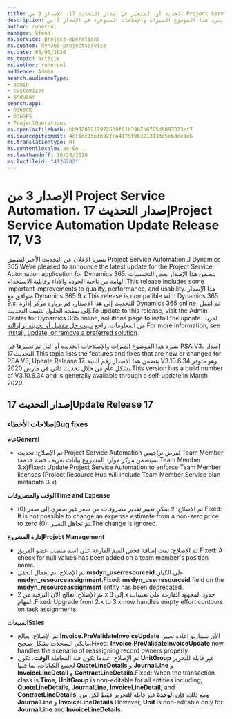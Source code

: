 ```yaml
---
title: الجديد أو المتغير في إصدار التحديث 17، الإصدار 3 من Project Service Automation
description: يسرد هذا الموضوع الميزات والإصلاحات المتوفرة في الإصدار 3 من Project Service Automation، إصدار التحديث 12.
author: ruhercul
manager: kfend
ms.service: project-operations
ms.custom: dyn365-projectservice
ms.date: 03/06/2020
ms.topic: article
ms.author: ruhercul
audience: Admin
search.audienceType:
- admin
- customizer
- enduser
search.app:
- D365CE
- D365PS
- ProjectOperations
ms.openlocfilehash: bb93208217972639f91b39b7b6705d9897373ef7
ms.sourcegitcommit: 4cf1dc1561b92fca4175f0b3813133c5e63ce8e6
ms.translationtype: HT
ms.contentlocale: ar-SA
ms.lasthandoff: 10/28/2020
ms.locfileid: "4126782"
---
```

# <a name="project-service-automation-update-release-17-v3"></a><span data-ttu-id="de78b-103">الإصدار 3 من Project Service Automation، إصدار التحديث 17</span><span class="sxs-lookup"><span data-stu-id="de78b-103">Project Service Automation Update Release 17, V3</span></span>

<span data-ttu-id="de78b-104">يسرنا الإعلان عن التحديث الأخير لتطبيق Project Service Automation لـ Dynamics 365.</span><span class="sxs-lookup"><span data-stu-id="de78b-104">We’re pleased to announce the latest update for the Project Service Automation application for Dynamics 365.</span></span> <span data-ttu-id="de78b-105">يتضمن هذا الإصدار بعض التحسينات الهامة من ناحية الجودة والأداء وقابلية الاستخدام.</span><span class="sxs-lookup"><span data-stu-id="de78b-105">This release includes some important improvements to quality, performance, and usability.</span></span>  <span data-ttu-id="de78b-106">هذا الإصدار متوافق مع Dynamics 365 9.x.</span><span class="sxs-lookup"><span data-stu-id="de78b-106">This release is compatible with Dynamics 365 9.x.</span></span> <span data-ttu-id="de78b-107">للتحديث إلى هذا الإصدار، قم بزيارة مركز إدارة Dynamics 365 online، ثم انتقل إلى صفحة الحلول لتثبيت التحديث.</span><span class="sxs-lookup"><span data-stu-id="de78b-107">To update to this release, visit the Admin Center for Dynamics 365 online, solutions page to install the update.</span></span> <span data-ttu-id="de78b-108">لمزيد من المعلومات، راجع [تثبيت حل مفضل أو تحديثه أو إزالته](https://docs.microsoft.com/power-platform/admin/install-remove-preferred-solution).</span><span class="sxs-lookup"><span data-stu-id="de78b-108">For more information, see [Install, update, or remove a preferred solution](https://docs.microsoft.com/power-platform/admin/install-remove-preferred-solution).</span></span>

<span data-ttu-id="de78b-109">يسرد هذا الموضوع الميزات والإصلاحات الجديدة أو التي تم تغييرها في PSA V3، إصدار التحديث 17.</span><span class="sxs-lookup"><span data-stu-id="de78b-109">This topic lists the features and fixes that are new or changed for PSA V3, Update Release 17.</span></span> <span data-ttu-id="de78b-110">يتضمن هذا الإصدار رقم البنية V3.10.6.34 وهو متوفر بشكل عام من خلال تحديث ذاتي في مارس 2020.</span><span class="sxs-lookup"><span data-stu-id="de78b-110">This version has a build number of V3.10.6.34 and is generally available through a self-update in March 2020.</span></span>


## <a name="update-release-17"></a><span data-ttu-id="de78b-111">إصدار التحديث 17</span><span class="sxs-lookup"><span data-stu-id="de78b-111">Update Release 17</span></span>

### <a name="bug-fixes"></a><span data-ttu-id="de78b-112">إصلاحات الأخطاء</span><span class="sxs-lookup"><span data-stu-id="de78b-112">Bug fixes</span></span>

<span data-ttu-id="de78b-113">**عام**</span><span class="sxs-lookup"><span data-stu-id="de78b-113">**General**</span></span>

- <span data-ttu-id="de78b-114">‏‫تم الإصلاح‬: تحديث Project Service Automation لفرض تراخيص Team Member (سيتضمن مركز موارد المشروع بيانات تعريف خطة خدمة Team Member 3.x)</span><span class="sxs-lookup"><span data-stu-id="de78b-114">Fixed: Update Project Service Automation to enforce Team Member licenses (Project Resource Hub will include Team Member Service plan metadata 3.x)</span></span>
 
<span data-ttu-id="de78b-115">**الوقت والمصروفات**</span><span class="sxs-lookup"><span data-stu-id="de78b-115">**Time and Expense**</span></span>

- <span data-ttu-id="de78b-116">تم الإصلاح: لا يمكن تغيير تقدير مصروفات من سعر غير صفري إلى صفر (0).</span><span class="sxs-lookup"><span data-stu-id="de78b-116">Fixed: It is not possible to change an expense estimate from a non-zero price to zero (0).</span></span> <span data-ttu-id="de78b-117">تم تجاهل التغيير.</span><span class="sxs-lookup"><span data-stu-id="de78b-117">The change is ignored.</span></span>

<span data-ttu-id="de78b-118">**إدارة المشروع**</span><span class="sxs-lookup"><span data-stu-id="de78b-118">**Project Management**</span></span>

- <span data-ttu-id="de78b-119">تم الإصلاح: تمت إضافة فحص القيم الفارغة على اسم منصب عضو الفريق.</span><span class="sxs-lookup"><span data-stu-id="de78b-119">Fixed: A check for null values has been added on a team member's position name.</span></span>
- <span data-ttu-id="de78b-120">تم الإصلاح: تم إهمال الحقل **msdyn_userresourceid** على الكيان **msdyn_resourceassignment**.</span><span class="sxs-lookup"><span data-stu-id="de78b-120">Fixed: **msdyn_userresourceid** field on the **msdyn_resourceassignment** entity has been deprecated.</span></span>
- <span data-ttu-id="de78b-121">تم الإصلاح: تعالج الآن الترقية من 2.x إلى 3.x حدود المجهود الفارغة على تعيينات المهام.</span><span class="sxs-lookup"><span data-stu-id="de78b-121">Fixed: Upgrade from 2.x to 3.x now handles empty effort contours on task assignments.</span></span>

<span data-ttu-id="de78b-122">**المبيعات**</span><span class="sxs-lookup"><span data-stu-id="de78b-122">**Sales**</span></span>

- <span data-ttu-id="de78b-123">تم الإصلاح: يعالج **Invoice.PreValidateInvoiceUpdate** الآن سيناريو إعادة تعيين مالكي السجلات بشكل صحيح.</span><span class="sxs-lookup"><span data-stu-id="de78b-123">Fixed: **Invoice.PreValidateInvoiceUpdate** now handles the scenario of reassigning record owners properly.</span></span>
- <span data-ttu-id="de78b-124">تم الإصلاح: عندما تكون فئة المعاملة **الوقت**، تكون **UnitGroup** غير قابلة للتحرير لجميع الكيانات، بما فيها **QuoteLineDetails** و **JournalLine** و **InvoiceLineDetail** و **ContractLineDetails**.</span><span class="sxs-lookup"><span data-stu-id="de78b-124">Fixed: When the transaction class is **Time**, **UnitGroup** is non-editable for all entities including, **QuoteLineDetails**, **JournalLine**, **InvoiceLineDetail**, and **ContractLineDetails**.</span></span> <span data-ttu-id="de78b-125">ومع ذلك، فإن **الوحدة** غير قابلة للتحرير فقط لكل من **JournalLine** و **InvoiceLineDetails**.</span><span class="sxs-lookup"><span data-stu-id="de78b-125">However, **Unit** is non-editable only for **JournalLine** and **InvoiceLineDetails**.</span></span>


